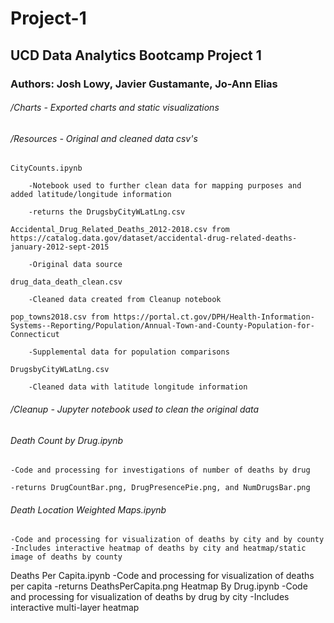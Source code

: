 # Project-1
## UCD Data Analytics Bootcamp Project 1

### Authors: Josh Lowy, Javier Gustamante, Jo-Ann Elias

###### /Charts - Exported charts and static visualizations

###### /Resources - Original and cleaned data csv's

    CityCounts.ipynb
    
        -Notebook used to further clean data for mapping purposes and added latitude/longitude information
        
        -returns the DrugsbyCityWLatLng.csv
        
    Accidental_Drug_Related_Deaths_2012-2018.csv from https://catalog.data.gov/dataset/accidental-drug-related-deaths-january-2012-sept-2015
    
        -Original data source
        
    drug_data_death_clean.csv
    
        -Cleaned data created from Cleanup notebook
        
    pop_towns2018.csv from https://portal.ct.gov/DPH/Health-Information-Systems--Reporting/Population/Annual-Town-and-County-Population-for-Connecticut
    
        -Supplemental data for population comparisons
        
    DrugsbyCityWLatLng.csv
    
        -Cleaned data with latitude longitude information
        
###### /Cleanup - Jupyter notebook used to clean the original data

###### Death Count by Drug.ipynb

    -Code and processing for investigations of number of deaths by drug
    
    -returns DrugCountBar.png, DrugPresencePie.png, and NumDrugsBar.png
    
###### Death Location Weighted Maps.ipynb
    -Code and processing for visualization of deaths by city and by county
    -Includes interactive heatmap of deaths by city and heatmap/static image of deaths by county
Deaths Per Capita.ipynb
    -Code and processing for visualization of deaths per capita
    -returns DeathsPerCapita.png
Heatmap By Drug.ipynb
    -Code and processing for visualization of deaths by drug by city
    -Includes interactive multi-layer heatmap
